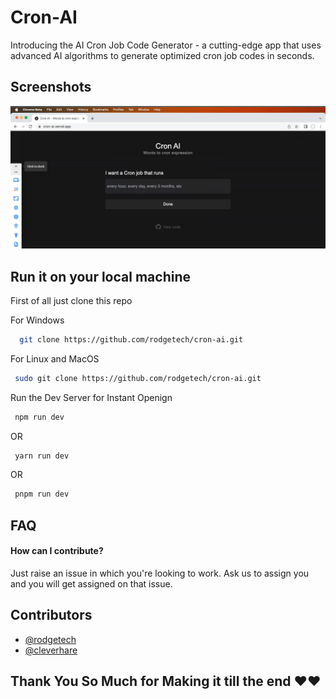 
# Cron-AI

Introducing the AI Cron Job Code Generator - a cutting-edge app that uses advanced AI algorithms to generate optimized cron job codes in seconds. 
## Screenshots

![App Screenshot](desktop.png)


## Run it on your local machine

First of all just clone this repo 

For Windows

```bash
  git clone https://github.com/rodgetech/cron-ai.git
```

For Linux and MacOS
```bash
 sudo git clone https://github.com/rodgetech/cron-ai.git
```

Run the Dev Server for Instant Openign
```bash
 npm run dev
```
OR
```bash
 yarn run dev
```

OR
```bash
 pnpm run dev
```
## FAQ

#### How can I contribute?

Just raise an issue in which you're looking to work. Ask us to assign you and you will get assigned on that issue. 


## Contributors

- [@rodgetech](https://www.github.com/rodgetech)
- [@cleverhare](https://www.github.com/cleverhare)



## Thank You So Much for Making it till the end ❤️❤️

